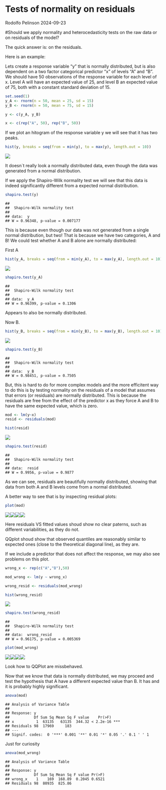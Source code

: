 Tests of normality on residuals
================
Rodolfo Pelinson
2024-09-23

\#Should we apply normality and heterocedasticity tests on the raw data
or on residuals of the model?

The quick answer is: on the residuals.

Here is an example:

Lets create a response variable “y” that is normally distributed, but is
also dependent on a two factor categorical predictor “x” of levels “A”
and “B”. We should have 50 observations of the response variable for
each level of x. Level A will have an expected value of 25, and level B
an expected value of 75, both with a constant standard deviation of 15.

``` r
set.seed(1)
y_A <- rnorm(n = 50, mean = 25, sd = 15)
y_B <- rnorm(n = 50, mean = 75, sd = 15)

y <- c(y_A, y_B)

x <- c(rep("A", 50), rep("B", 50))
```

If we plot an hitogram of the response variable y we will see that it
has two peaks.

``` r
hist(y, breaks = seq(from = min(y), to = max(y), length.out = 10))
```

![](Test_normality_residuals_files/figure-gfm/unnamed-chunk-1-1.png)<!-- -->

It doesn\`t really look a normally distributed data, even though the
data was generated from a normal distribution.

If we apply the Shapiro-Wilk normality test we will see that this data
is indeed significantly different from a expected normal distribution.

``` r
shapiro.test(y)
```

    ## 
    ##  Shapiro-Wilk normality test
    ## 
    ## data:  y
    ## W = 0.96348, p-value = 0.007177

This is because even though our data was not generated from a single
normal distribution, but two! That is because we have two categories, A
and B! We could test whether A and B alone are normally distributed:

First A

``` r
hist(y_A, breaks = seq(from = min(y_A), to = max(y_A), length.out = 10))
```

![](Test_normality_residuals_files/figure-gfm/unnamed-chunk-3-1.png)<!-- -->

``` r
shapiro.test(y_A)
```

    ## 
    ##  Shapiro-Wilk normality test
    ## 
    ## data:  y_A
    ## W = 0.96399, p-value = 0.1306

Appears to also be normally distributed.

Now B.

``` r
hist(y_B, breaks = seq(from = min(y_B), to = max(y_B), length.out = 10))
```

![](Test_normality_residuals_files/figure-gfm/unnamed-chunk-4-1.png)<!-- -->

``` r
shapiro.test(y_B)
```

    ## 
    ##  Shapiro-Wilk normality test
    ## 
    ## data:  y_B
    ## W = 0.98451, p-value = 0.7505

But, this is hard to do for more complex models and the more efficitent
way to do this is by testing normality on the residuals of a model that
assumes that errors (or residuals) are normally distributed. This is
because the residuals are free from the effect of the predictor x as
they force A and B to have the same expected value, which is zero.

``` r
mod <- lm(y~x)
resid <- residuals(mod)

hist(resid)
```

![](Test_normality_residuals_files/figure-gfm/unnamed-chunk-5-1.png)<!-- -->

``` r
shapiro.test(resid)
```

    ## 
    ##  Shapiro-Wilk normality test
    ## 
    ## data:  resid
    ## W = 0.9956, p-value = 0.9877

As we can see, residuals are beautifully normally distributed, showing
that data from both A and B levels come from a normal distributed.

A better way to see that is by inspecting residual plots:

``` r
plot(mod)
```

![](Test_normality_residuals_files/figure-gfm/unnamed-chunk-6-1.png)<!-- -->![](Test_normality_residuals_files/figure-gfm/unnamed-chunk-6-2.png)<!-- -->![](Test_normality_residuals_files/figure-gfm/unnamed-chunk-6-3.png)<!-- -->![](Test_normality_residuals_files/figure-gfm/unnamed-chunk-6-4.png)<!-- -->

Here residuals VS fitted values shoud show no clear paterns, such as
different variabilities, as they do not.

QQplot shoud show that observed quantiles are reasonably similar to
expected ones (close to the theoretical diagonal line), as they are.

If we include a predictor that does not affect the response, we may also
see problems on this plot.

``` r
wrong_x <- rep(c("A","B"),50)

mod_wrong <- lm(y ~ wrong_x)

wrong_resid <- residuals(mod_wrong)

hist(wrong_resid)
```

![](Test_normality_residuals_files/figure-gfm/unnamed-chunk-7-1.png)<!-- -->

``` r
shapiro.test(wrong_resid)
```

    ## 
    ##  Shapiro-Wilk normality test
    ## 
    ## data:  wrong_resid
    ## W = 0.96175, p-value = 0.005369

``` r
plot(mod_wrong)
```

![](Test_normality_residuals_files/figure-gfm/unnamed-chunk-7-2.png)<!-- -->![](Test_normality_residuals_files/figure-gfm/unnamed-chunk-7-3.png)<!-- -->![](Test_normality_residuals_files/figure-gfm/unnamed-chunk-7-4.png)<!-- -->![](Test_normality_residuals_files/figure-gfm/unnamed-chunk-7-5.png)<!-- -->

Look how to QQPlot are missbehaved.

Now that we know that data is normally distributed, we may proceed and
test the hypothesis that A have a different expected value than B. It
has and it is probably highly significant.

``` r
anova(mod)
```

    ## Analysis of Variance Table
    ## 
    ## Response: y
    ##           Df Sum Sq Mean Sq F value    Pr(>F)    
    ## x          1  63135   63135  344.32 < 2.2e-16 ***
    ## Residuals 98  17969     183                      
    ## ---
    ## Signif. codes:  0 '***' 0.001 '**' 0.01 '*' 0.05 '.' 0.1 ' ' 1

Just for curiosity

``` r
anova(mod_wrong)
```

    ## Analysis of Variance Table
    ## 
    ## Response: y
    ##           Df Sum Sq Mean Sq F value Pr(>F)
    ## wrong_x    1    169  168.89  0.2045 0.6521
    ## Residuals 98  80935  825.86
